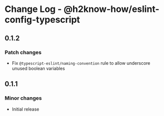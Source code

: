 # Change Log - @h2know-how/eslint-config-typescript

## 0.1.2

### Patch changes

- Fix `@typescript-eslint/naming-convention` rule to allow underscore unused boolean variables

## 0.1.1

### Minor changes

- Initial release

